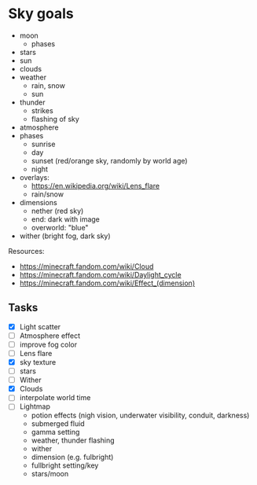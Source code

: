 # Sky goals

- moon
  - phases
- stars
- sun
- clouds
- weather
  - rain, snow
  - sun
- thunder
  - strikes
  - flashing of sky
- atmosphere
- phases
  - sunrise
  - day
  - sunset (red/orange sky, randomly by world age)
  - night
- overlays:
  - https://en.wikipedia.org/wiki/Lens_flare
  - rain/snow
- dimensions
  - nether (red sky)
  - end: dark with image
  - overworld: "blue"
- wither (bright fog, dark sky)

Resources:

- https://minecraft.fandom.com/wiki/Cloud
- https://minecraft.fandom.com/wiki/Daylight_cycle
- https://minecraft.fandom.com/wiki/Effect_(dimension)

## Tasks

- [x] Light scatter
- [ ] Atmosphere effect
- [ ] improve fog color
- [ ] Lens flare
- [x] sky texture
- [ ] stars
- [ ] Wither
- [x] Clouds
- [ ] interpolate world time
- [ ] Lightmap
  - potion effects (nigh vision, underwater visibility, conduit, darkness)
  - submerged fluid
  - gamma setting
  - weather, thunder flashing
  - wither
  - dimension (e.g. fulbright)
  - fullbright setting/key
  - stars/moon

